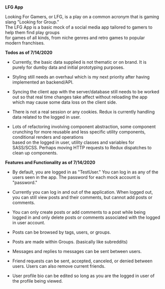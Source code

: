 **LFG App**

Looking For Gamers, or LFG, is a play on a common acronym that is gaming slang "Looking for Group."  
The LFG App is a basic mock of a social media app tailored to gamers to help them find play groups  
for games of all kinds, from niche genres and retro games to popular modern franchises.

**Todos as of 7/14/2020**

- Currently, the basic data supplied is not thematic or on brand. It is purely for dumby data and initial prototyping purposes.

- Styling still needs an overhaul which is my next priority after having implemented an backend/API.

- Syncing the client app with the server/database still needs to be worked out so that real time changes take affect without reloading the app  
  which may cause some data loss on the client side.

- There is not a real session or any cookies. Redux is currently handling data related to the logged in user.

- Lots of refactoring involving component abstraction, some component crunching for more reusable and less specific utility components, conditional renders and operations  
  based on the logged in user, utility classes and variables for SASS/SCSS. Perhaps moving HTTP requests to Redux dispatches to clean up components.

**Features and Functionality as of 7/14/2020**

- By default, you are logged in as "TestUser." You can log in as any of the users seen in the app. The password for each mock account is "password."

- Currently you can log in and out of the application. When logged out, you can still view posts and their comments, but cannot add posts or comments.

- You can only create posts or add comments to a post while being logged in and only delete posts or comments associated with the logged in user account.

- Posts can be browsed by tags, users, or groups.

- Posts are made within Groups. (basically like subreddits)

- Messages and replies to messages can be sent between users.

- Friend requests can be sent, accepted, canceled, or denied between users. Users can also remove current friends.

- User profile bio can be edited so long as you are the logged in user of the profile being viewed.
